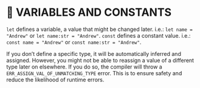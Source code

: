 # 🔢 VARIABLES AND CONSTANTS

`let` defines a variable, a value that might be changed later. i.e.: `let name = "Andrew"` or `let name:str = "Andrew"`. `const` defines a constant value. i.e.: `const name = "Andrew"` or `const name:str = "Andrew"`.

If you don’t define a specific type, it will be automatically inferred and assigned. However, you might not be able to reassign a value of a different type later on elsewhere. If you do so, the compiler will throw a `ERR_ASSIGN_VAL_OF_UNMATCHING_TYPE` error. This is to ensure safety and reduce the likelihood of runtime errors.